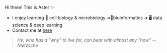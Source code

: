 
Hi there! This is Aster ✨
<br>
* I enjoy learning 🔬 cell biology & microbiology ➔🧬bioinformatics ➔ 🖥️ data science & deep learning
* Contact me at <a href="https://github.com/aster-fung/aster-fung/issues">here</a>

> *He, who has a "why" to live for, can bear with almost any "how" -- Nietzsche*


